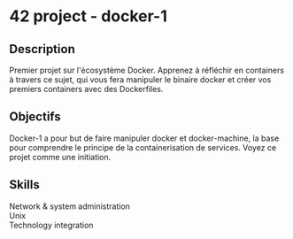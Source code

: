 # 42 project - docker-1

## Description
Premier projet sur l'écosystème Docker. Apprenez à réfléchir en containers à travers ce sujet, qui vous fera manipuler le binaire docker et créer vos premiers containers avec des Dockerfiles.

## Objectifs
Docker-1 a pour but de faire manipuler docker et docker-machine, la base pour comprendre le principe de la containerisation de services. Voyez ce projet comme une initiation.

## Skills
Network & system administration  
Unix  
Technology integration  
